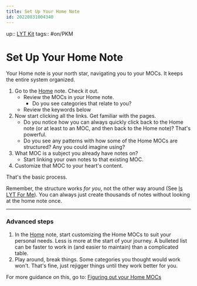 ```yaml
---
title: Set Up Your Home Note
id: 20220831004340
---
```

up:: [LYT Kit]([[20220910222356]])
tags:: #on/PKM 

# Set Up Your Home Note
Your Home note is your north star, navigating you to your MOCs. It keeps the entire system organized.


1. Go to the [Home]([[20220913025516]]) note. Check it out. 
	- Review the MOCs in your Home note.
      - Do you see categories that relate to you?
    - Review the keywords below
2. Now start clicking all the links. Get familiar with the pages. 
	- Do you notice how you can always quickly click back to the Home note (or at least to an MOC, and then back to the Home note)? That's powerful.
	- Do you see any patterns with how some of the Home MOCs are structured? Any you could imagine using?
4. What MOC is a subject you already have notes on? 
	- Start linking your own notes to that existing MOC. 
5. Customize that MOC to your heart's content.

That's the basic process.

Remember, the structure works *for you*, not the other way around (See [Is LYT For Me]([[20220825052248]])). You can always just create thousands of notes without looking at the home note once. 

---
### Advanced steps
1. In the [Home]([[20220913025516]]) note, start customizing the Home MOCs to suit your personal needs. Less is more at the start of your journey. A bulleted list can be faster to work in (and easier to maintain) than a complicated table.
2. Play around, break things. Some categories you thought would work won't. That's fine, just rejigger things until they work better for you.

For more guidance on this, go to: [Figuring out your Home MOCs]([[20220510005642]])